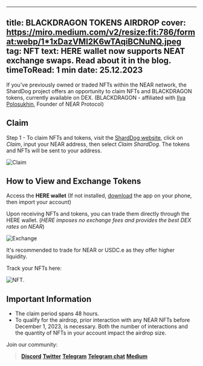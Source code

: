 -----
title: BLACKDRAGON TOKENS AIRDROP
cover: https://miro.medium.com/v2/resize:fit:786/format:webp/1*1xDazVMI2K6wTAqiBCNuNQ.jpeg
tag: NFT
text: HERE wallet now supports NEAT exchange swaps. Read about it in the blog.
timeToRead: 1 min
date: 25.12.2023
-----

If you've previously owned or traded NFTs within the NEAR network, the ShardDog project offers an opportunity to claim NFTs and BLACKDRAGON tokens, currently available on DEX. (BLACKDRAGON - affiliated with [Ilya Polosukhin](https://twitter.com/ilblackdragon), Founder of NEAR Protocol)

## Claim

Step 1 - To claim NFTs and tokens, visit the [ShardDog website](https://shard.dog/blackdragon), click on *Claim*, input your NEAR address, then select *Claim ShardDog*. The tokens and NFTs will be sent to your address.

![Claim](https://miro.medium.com/v2/resize:fit:786/format:webp/1*VetHi8P6QQHnaDBTyjH8EQ.png)

## How to View and Exchange Tokens

Access the **HERE wallet** (If not installed, [download](https://download.herewallet.app/blog) the app on your phone, then import your account)

Upon receiving NFTs and tokens, you can trade them directly through the HERE wallet. (*HERE imposes no exchange fees and provides the best DEX rates on NEAR*)

![Exchange](https://miro.medium.com/v2/resize:fit:786/format:webp/1*qBRhOupLTJbYob36RhEmnw.png)

It's recommended to trade for NEAR or USDC.e as they offer higher liquidity.

Track your NFTs here:

![NFT](https://miro.medium.com/v2/resize:fit:786/format:webp/1*TKKfxPDwdnc16w5hsJAhPQ.png).

## Important Information

- The claim period spans 48 hours.
- To qualify for the airdrop, prior interaction with any NEAR NFTs before December 1, 2023, is necessary. Both the number of interactions and the quantity of NFTs in your account impact the airdrop size.

Join our community:
> [**Discord**](https://discord.gg/AfB5cvtFXH)
> [**Twitter**](https://twitter.com/here_wallet)
> [**Telegram**](https://t.me/herewallet)
> [**Telegram chat**](https://t.me/herewalletchat)
> [**Medium**](https://medium.com/@nearhere)

